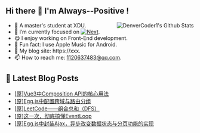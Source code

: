 ## Hi there 👋 I'm Always--Positive !
<div>
  <img alt="DenverCoder1's Github Stats" src="https://denvercoder1-github-readme-stats.vercel.app/api?username=qq1120637483&show_icons=true&count_private=true&theme=react&hide_border=true&hide_title=true&bg_color=1F222E&title_color=F85D7F&icon_color=F8D866" align= "right" />

- 🎒 A master's student at XDU. 
- 🔬 I’m currently focused on [![Next](https://img.shields.io/badge/-Next-brightgreen)](https://). 
- 😋 I enjoy working on Front-End development.
- 🎵 Fun fact: I use Apple Music for Android.
- 📝 My blog site: https://xxx.
- 📫 How to reach me:  1120637483@qq.com.
</div>  


## 📕 Latest Blog Posts

<!-- BLOG-POST-LIST:START -->
- [[原]Vue3中Composition API的核心用法](https://blog.csdn.net/sinat_41696687/article/details/121848502)
- [[原]Egg.js中配置跨域与路由分组](https://blog.csdn.net/sinat_41696687/article/details/121805254)
- [[原]LeetCode——组合总和（DFS）](https://blog.csdn.net/sinat_41696687/article/details/121763232)
- [[原]这一次，彻底搞懂EventLoop](https://blog.csdn.net/sinat_41696687/article/details/121726430)
- [[原]Egg.js中封装Ajax，异步改变数据状态与分页功能的实现](https://blog.csdn.net/sinat_41696687/article/details/121725133)
<!-- BLOG-POST-LIST:END -->









